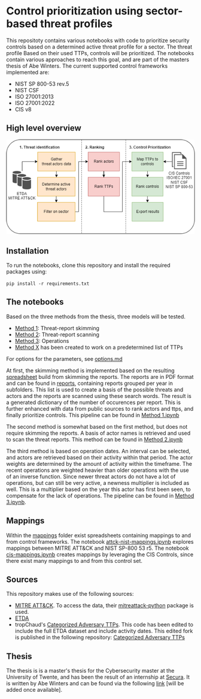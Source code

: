 # Control prioritization using sector-based threat profiles

This repositoty contains various notebooks with code to prioritize security controls based on a determined active threat profile for a sector. The threat profile Based on their used TTPs, controls will be prioritized.
The notebooks contain various approaches to reach this goal, and are part of the masters thesis of Abe Winters.
The current supported control frameworks implemented are:

- NIST SP 800-53 rev.5
- NIST CSF
- ISO 27001:2013
- ISO 27001:2022
- CIS v8

## High level overview

![high level overview](./docs/images/High%20level%20methodology.png)

## Installation

To run the notebooks, clone this repository and install the required packages using:

`pip install -r requirements.txt`

## The notebooks

Based on the three methods from the thesis, three models will be tested. 

- [Method 1](./Method%201.ipynb): Threat-report skimming
- [Method 2](./Method%202.ipynb): Threat-report scanning
- [Method 3](./Method%203.ipynb): Operations
- [Method X](./Method%20X%20ransomware.ipynb) has been created to work on a predetermined list of TTPs

For options for the parameters, see [options.md](./options.md)

At first, the skimming method is implemented based on the resulting [spreadsheet](./Threat%20reports.xlsx) build from skimming the reports. 
The reports are in PDF format and can be found in [reports](reports), containing reports grouped per year in subfolders.
This list is used to create a basis of the possible threats and actors and the reports are scanned using these search words. The result is a generated dictionary of the number of occurences per report. This is further enhanced with data from public sources to rank actors and ttps, and finally prioritize controls. This pipeline can be found in [Method 1.ipynb](./Method%201.ipynb)

The second method is somewhat based on the first method, but does not require skimming the reports. A basis of actor names is retrieved and used to scan the threat reports. This method can be found in [Method 2.ipynb](./Method%202.ipynb)

The third method is based on operation dates. An interval can be selected, and actors are retrieved based on their activity within that period. The actor weights are determined by the amount of activity within the timeframe. The recent operations are weighted heavier than older operations with the use of an inverse function. Since newer threat actors do not have a lot of operations, but can still be very active, a newness multiplier is included as well. This is a multiplier based on the year this actor has first been seen, to compensate for the lack of operations. The pipeline can be found in [Method 3.ipynb](./Method%203.ipynb).

## Mappings

Within the [mappings](./data/mappings/) folder exist spreadsheets containing mappings to and from control frameworks. The notebook [attck-nist-mappings.ipynb](./data/mappings/attck-nist-mappings.ipynb) explores mappings between MITRE ATT&CK and NIST SP-800 53 r5. The notebook [cis-mappings.ipynb](./data/mappings/cis-mappings.ipynb) creates mappings by leveraging the CIS Controls, since there exist many mappings to and from this control set.

## Sources

This repository makes use of the following sources:

- [MITRE ATT&CK](https://attack.mitre.org/). To access the data, their [mitreattack-python](https://mitreattack-python.readthedocs.io/en/latest/) package is used. 
- [ETDA](https://apt.etda.or.th/cgi-bin/aptgroups.cgi)
- tropChaud's [Categorized Adversary TTPs](https://github.com/tropChaud/Categorized-Adversary-TTPs). This code has been edited to include the full ETDA dataset and include activity dates. This edited fork is published in the following repository: [Categorized Adversary TTPs](https://github.com/AbeWinters/Categorized-Adversary-TTPs)

## Thesis

The thesis is is a master's thesis for the Cybersecurity master at the University of Twente, and has been the result of an internship at [Secura](https://www.secura.com/).
It is written by Abe Winters and can be found via the following [link](/) [will be added once available].

<!-- ## Challenges
- A report can mention threats or actors, for example in a comparison to a previous period, but not actually report these threats as active in this period. These irrelevant threats should be left out. A way of doing this is setting a threshold on the number of hits within a report. Another way is observing the context in a sentence or paragraph in which a threat is mentioned. 
- In text, the same threats can be described using different words or even synonyms can be used. These variations should be lemmatized: Grouping together forms of a word so they can be analysed as a single item.
- Where some reports are short and to the point, others are more lenghty and contain lot's of text. Therefore the number of hits should be normalized.
 -->
